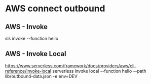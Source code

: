 # AWS connect outbound

## AWS - Invoke
sls invoke --function hello


## AWS - Invoke Local
https://www.serverless.com/framework/docs/providers/aws/cli-reference/invoke-local
serverless invoke local --function hello --path lib/outbound-data.json -e env=DEV
